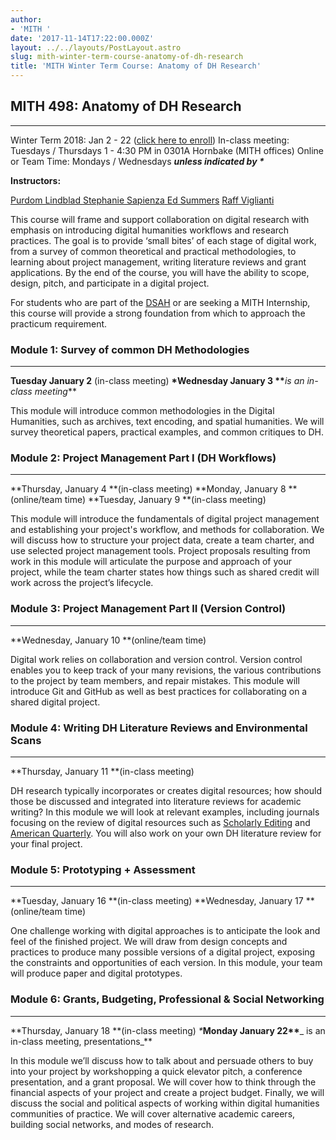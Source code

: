 ```yaml
---
author:
- 'MITH '
date: '2017-11-14T17:22:00.000Z'
layout: ../../layouts/PostLayout.astro
slug: mith-winter-term-course-anatomy-of-dh-research
title: 'MITH Winter Term Course: Anatomy of DH Research'
---
```


## **MITH 498: Anatomy of DH Research**

---

Winter Term 2018: Jan 2 - 22 ([click here to enroll](http://bit.ly/2AGaDi7)) In-class meeting: Tuesdays / Thursdays 1 - 4:30 PM in 0301A Hornbake (MITH offices) Online or Team Time: Mondays / Wednesdays **_unless indicated by \*_**

**Instructors:**

[Purdom Lindblad](http://mith.umd.edu/people/person/purdom-lindblad/)[ ](mailto:purdom@umd.edu)[Stephanie Sapienza](http://mith.umd.edu/people/person/stephanie-sapienza/)[ ](mailto:sapienza@umd.edu)[Ed Summers](http://mith.umd.edu/people/person/ed-summers/) [Raff Viglianti](http://mith.umd.edu/people/person/raffaele-viglianti/)

This course will frame and support collaboration on digital research with emphasis on introducing digital humanities workflows and research practices. The goal is to provide ‘small bites’ of each stage of digital work, from a survey of common theoretical and practical methodologies, to learning about project management, writing literature reviews and grant applications. By the end of the course, you will have the ability to scope, design, pitch, and participate in a digital project.

For students who are part of the [DSAH](http://dsah.umd.edu/) or are seeking a MITH Internship, this course will provide a strong foundation from which to approach the practicum requirement.

### **Module 1:** **Survey of common DH Methodologies**

---

**Tuesday January 2** (in-class meeting) **\*Wednesday January 3 \*\***_is an in-class meeting_\*\*

This module will introduce common methodologies in the Digital Humanities, such as archives, text encoding, and spatial humanities. We will survey theoretical papers, practical examples, and common critiques to DH.

### **Module 2: Project Management Part I (DH Workflows)**

---

**Thursday, January 4 **(in-class meeting) **Monday, January 8 **(online/team time) **Tuesday, January 9 **(in-class meeting)

This module will introduce the fundamentals of digital project management and establishing your project's workflow, and methods for collaboration. We will discuss how to structure your project data, create a team charter, and use selected project management tools. Project proposals resulting from work in this module will articulate the purpose and approach of your project, while the team charter states how things such as shared credit will work across the project’s lifecycle.

### **Module 3: Project Management Part II (Version Control)**

---

**Wednesday, January 10 **(online/team time)

Digital work relies on collaboration and version control. Version control enables you to keep track of your many revisions, the various contributions to the project by team members, and repair mistakes. This module will introduce Git and GitHub as well as best practices for collaborating on a shared digital project.

### **Module 4: Writing DH Literature Reviews and Environmental Scans**

---

**Thursday, January 11 **(in-class meeting)

DH research typically incorporates or creates digital resources; how should those be discussed and integrated into literature reviews for academic writing? In this module we will look at relevant examples, including journals focusing on the review of digital resources such as [Scholarly Editing](http://scholarlyediting.org) and [American Quarterly](https://www.americanquarterly.org/). You will also work on your own DH literature review for your final project.

### **Module 5: Prototyping + Assessment**

---

**Tuesday, January 16 **(in-class meeting) **Wednesday, January 17 **(online/team time)

One challenge working with digital approaches is to anticipate the look and feel of the finished project. We will draw from design concepts and practices to produce many possible versions of a digital project, exposing the constraints and opportunities of each version. In this module, your team will produce paper and digital prototypes.

### **Module 6: Grants, Budgeting, Professional & Social Networking**

---

**Thursday, January 18 **(in-class meeting) _\*_**Monday January 22\*\***_ is an in-class meeting, presentations_\*\*

In this module we’ll discuss how to talk about and persuade others to buy into your project by workshopping a quick elevator pitch, a conference presentation, and a grant proposal. We will cover how to think through the financial aspects of your project and create a project budget. Finally, we will discuss the social and political aspects of working within digital humanities communities of practice. We will cover alternative academic careers, building social networks, and modes of research.